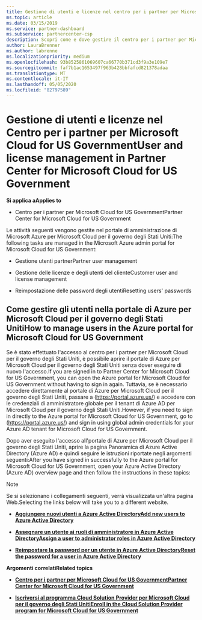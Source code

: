 ```yaml
---
title: Gestione di utenti e licenze nel centro per i partner per Microsoft Cloud per il governo degli Stati Uniti | Centro per i partner per Microsoft Cloud per il governo degli Stati Uniti
ms.topic: article
ms.date: 03/15/2019
ms.service: partner-dashboard
ms.subservice: partnercenter-csp
description: Scopri come e dove gestire il centro per i partner per Microsoft Cloud per partner, clienti e licenze degli Stati Uniti, nonché per reimpostare le password.
author: LauraBrenner
ms.author: labrenne
ms.localizationpriority: medium
ms.openlocfilehash: 93b8525861069607ca66770b371cd3f9a3e109e7
ms.sourcegitcommit: faf7b1ac1653497f963b428bbfafcd821378adaa
ms.translationtype: MT
ms.contentlocale: it-IT
ms.lasthandoff: 05/05/2020
ms.locfileid: "82797589"
---
```

# <a name="user-and-license-management-in-partner-center-for-microsoft-cloud-for-us-government"></a><span data-ttu-id="f8fdc-103">Gestione di utenti e licenze nel Centro per i partner per Microsoft Cloud for US Government</span><span class="sxs-lookup"><span data-stu-id="f8fdc-103">User and license management in Partner Center for Microsoft Cloud for US Government</span></span>

<span data-ttu-id="f8fdc-104">**Si applica a**</span><span class="sxs-lookup"><span data-stu-id="f8fdc-104">**Applies to**</span></span>

-  <span data-ttu-id="f8fdc-105">Centro per i partner per Microsoft Cloud for US Government</span><span class="sxs-lookup"><span data-stu-id="f8fdc-105">Partner Center for Microsoft Cloud for US Government</span></span>

<span data-ttu-id="f8fdc-106">Le attività seguenti vengono gestite nel portale di amministrazione di Microsoft Azure per Microsoft Cloud per il governo degli Stati Uniti:</span><span class="sxs-lookup"><span data-stu-id="f8fdc-106">The following tasks are managed in the Microsoft Azure admin portal for Microsoft Cloud for US Government:</span></span>

- <span data-ttu-id="f8fdc-107">Gestione utenti partner</span><span class="sxs-lookup"><span data-stu-id="f8fdc-107">Partner user management</span></span>

- <span data-ttu-id="f8fdc-108">Gestione delle licenze e degli utenti del cliente</span><span class="sxs-lookup"><span data-stu-id="f8fdc-108">Customer user and license management</span></span>

- <span data-ttu-id="f8fdc-109">Reimpostazione delle password degli utenti</span><span class="sxs-lookup"><span data-stu-id="f8fdc-109">Resetting users' passwords</span></span>


## <a name="how-to-manage-users-in-the-azure-portal-for-microsoft-cloud-for-us-government"></a><span data-ttu-id="f8fdc-110">Come gestire gli utenti nella portale di Azure per Microsoft Cloud per il governo degli Stati Uniti</span><span class="sxs-lookup"><span data-stu-id="f8fdc-110">How to manage users in the Azure portal for Microsoft Cloud for US Government</span></span>

<span data-ttu-id="f8fdc-111">Se è stato effettuato l'accesso al centro per i partner per Microsoft Cloud per il governo degli Stati Uniti, è possibile aprire il portale di Azure per Microsoft Cloud per il governo degli Stati Uniti senza dover eseguire di nuovo l'accesso.</span><span class="sxs-lookup"><span data-stu-id="f8fdc-111">If you are signed in to Partner Center for Microsoft Cloud for US Government, you can open the Azure portal for Microsoft Cloud for US Government without having to sign in again.</span></span> <span data-ttu-id="f8fdc-112">Tuttavia, se è necessario accedere direttamente al portale di Azure per Microsoft Cloud per il governo degli Stati Uniti, passare a (https://portal.azure.us/) e accedere con le credenziali di amministratore globale per il tenant di Azure AD per Microsoft Cloud per il governo degli Stati Uniti.</span><span class="sxs-lookup"><span data-stu-id="f8fdc-112">However, if you need to sign in directly to the Azure portal for Microsoft Cloud for US Government, go to (https://portal.azure.us/) and sign in using global admin credentials for your Azure AD tenant for Microsoft Cloud for US Government.</span></span>

<span data-ttu-id="f8fdc-113">Dopo aver eseguito l'accesso all'portale di Azure per Microsoft Cloud per il governo degli Stati Uniti, aprire la pagina Panoramica di Azure Active Directory (Azure AD) e quindi seguire le istruzioni riportate negli argomenti seguenti:</span><span class="sxs-lookup"><span data-stu-id="f8fdc-113">After you have signed in successfully to the Azure portal for Microsoft Cloud for US Government, open your Azure Active Directory (Azure AD) overview page and then follow the instructions in these topics:</span></span>

> [!NOTE]  
> <span data-ttu-id="f8fdc-114">Se si selezionano i collegamenti seguenti, verrà visualizzata un'altra pagina Web.</span><span class="sxs-lookup"><span data-stu-id="f8fdc-114">Selecting the links below will take you to a different website.</span></span> 

-  [<span data-ttu-id="f8fdc-115">**Aggiungere nuovi utenti a Azure Active Directory**</span><span class="sxs-lookup"><span data-stu-id="f8fdc-115">**Add new users to Azure Active Directory**</span></span>](https://docs.microsoft.com/azure/active-directory/active-directory-users-create-azure-portal)

-  [<span data-ttu-id="f8fdc-116">**Assegnare un utente ai ruoli di amministratore in Azure Active Directory**</span><span class="sxs-lookup"><span data-stu-id="f8fdc-116">**Assign a user to administrator roles in Azure Active Directory**</span></span>](https://docs.microsoft.com/azure/active-directory/active-directory-users-assign-role-azure-portal)

-  [<span data-ttu-id="f8fdc-117">**Reimpostare la password per un utente in Azure Active Directory**</span><span class="sxs-lookup"><span data-stu-id="f8fdc-117">**Reset the password for a user in Azure Active Directory**</span></span>](https://docs.microsoft.com/azure/active-directory/active-directory-users-reset-password-azure-portal)

<span data-ttu-id="f8fdc-118">**Argomenti correlati**</span><span class="sxs-lookup"><span data-stu-id="f8fdc-118">**Related topics**</span></span>

-  [<span data-ttu-id="f8fdc-119">**Centro per i partner per Microsoft Cloud for US Government**</span><span class="sxs-lookup"><span data-stu-id="f8fdc-119">**Partner Center for Microsoft Cloud for US Government**</span></span>](partner-center-for-microsoft-us-govt-cloud.md)

-  [<span data-ttu-id="f8fdc-120">**Iscriversi al programma Cloud Solution Provider per Microsoft Cloud per il governo degli Stati Uniti**</span><span class="sxs-lookup"><span data-stu-id="f8fdc-120">**Enroll in the Cloud Solution Provider program for Microsoft Cloud for US Government**</span></span>](enroll-in-csp-for-microsoft-us-govt-cloud.md)
